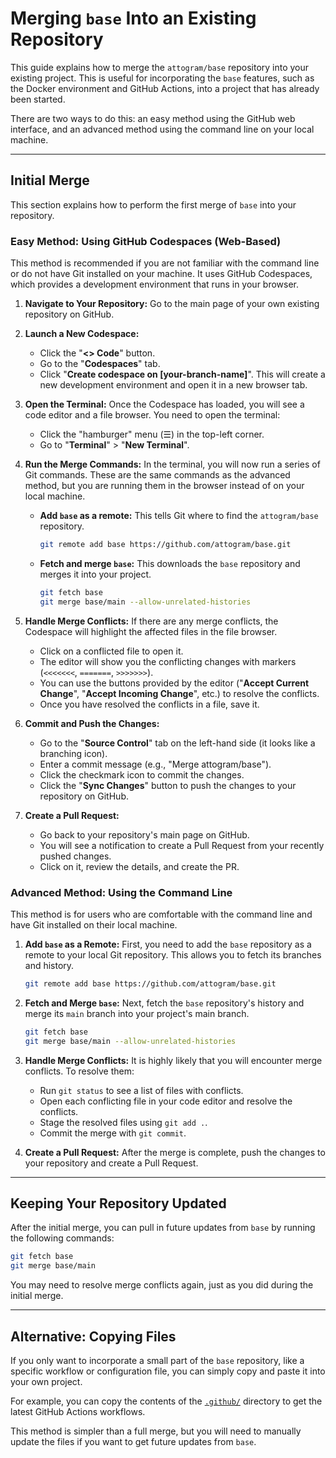# Merging `base` Into an Existing Repository

This guide explains how to merge the `attogram/base` repository into your
existing project.
This is useful for incorporating the `base` features, such as the Docker
environment and GitHub Actions, into a project that has already been started.

There are two ways to do this: an easy method using the GitHub web interface,
and an advanced method using the command line on your local machine.

---

## Initial Merge

This section explains how to perform the first merge of `base` into your
repository.

### Easy Method: Using GitHub Codespaces (Web-Based)

This method is recommended if you are not familiar with the command line or do
not have Git installed on your machine.
It uses GitHub Codespaces, which provides a development environment that runs
in your browser.

1.  **Navigate to Your Repository:**
    Go to the main page of your own existing repository on GitHub.

2.  **Launch a New Codespace:**
    - Click the "**<> Code**" button.
    - Go to the "**Codespaces**" tab.
    - Click "**Create codespace on [your-branch-name]**".
    This will create a new development environment and open it in a new browser
    tab.

3.  **Open the Terminal:**
    Once the Codespace has loaded, you will see a code editor and a file
    browser.
    You need to open the terminal:
    - Click the "hamburger" menu (☰) in the top-left corner.
    - Go to "**Terminal**" > "**New Terminal**".

4.  **Run the Merge Commands:**
    In the terminal, you will now run a series of Git commands.
    These are the same commands as the advanced method, but you are running them
    in the browser instead of on your local machine.
    - **Add `base` as a remote:** This tells Git where to find the
      `attogram/base` repository.
      ```bash
      git remote add base https://github.com/attogram/base.git
      ```
    - **Fetch and merge `base`:** This downloads the `base` repository and
      merges it into your project.
      ```bash
      git fetch base
      git merge base/main --allow-unrelated-histories
      ```

5.  **Handle Merge Conflicts:**
    If there are any merge conflicts, the Codespace will highlight the affected
    files in the file browser.
    - Click on a conflicted file to open it.
    - The editor will show you the conflicting changes with markers (`<<<<<<<`,
      `=======`, `>>>>>>>`).
    - You can use the buttons provided by the editor ("**Accept Current
      Change**", "**Accept Incoming Change**", etc.) to resolve the conflicts.
    - Once you have resolved the conflicts in a file, save it.

6.  **Commit and Push the Changes:**
    - Go to the "**Source Control**" tab on the left-hand side (it looks like a
      branching icon).
    - Enter a commit message (e.g., "Merge attogram/base").
    - Click the checkmark icon to commit the changes.
    - Click the "**Sync Changes**" button to push the changes to your
      repository on GitHub.

7.  **Create a Pull Request:**
    - Go back to your repository's main page on GitHub.
    - You will see a notification to create a Pull Request from your recently
      pushed changes.
    - Click on it, review the details, and create the PR.

### Advanced Method: Using the Command Line

This method is for users who are comfortable with the command line and have Git
installed on their local machine.

1.  **Add `base` as a Remote:**
    First, you need to add the `base` repository as a remote to your local Git
    repository.
    This allows you to fetch its branches and history.
    ```bash
    git remote add base https://github.com/attogram/base.git
    ```

2.  **Fetch and Merge `base`:**
    Next, fetch the `base` repository's history and merge its `main` branch
    into your project's main branch.
    ```bash
    git fetch base
    git merge base/main --allow-unrelated-histories
    ```

3.  **Handle Merge Conflicts:**
    It is highly likely that you will encounter merge conflicts.
    To resolve them:
    - Run `git status` to see a list of files with conflicts.
    - Open each conflicting file in your code editor and resolve the conflicts.
    - Stage the resolved files using `git add .`.
    - Commit the merge with `git commit`.

4.  **Create a Pull Request:**
    After the merge is complete, push the changes to your repository and create
    a Pull Request.

---

## Keeping Your Repository Updated

After the initial merge, you can pull in future updates from `base` by running
the following commands:

```bash
git fetch base
git merge base/main
```

You may need to resolve merge conflicts again, just as you did during the
initial merge.

---

## Alternative: Copying Files

If you only want to incorporate a small part of the `base` repository, like a
specific workflow or configuration file, you can simply copy and paste it into
your own project.

For example, you can copy the contents of the
[`.github/`](https://github.com/attogram/base/tree/main/.github) directory to
get the latest GitHub Actions workflows.

This method is simpler than a full merge, but you will need to manually update
the files if you want to get future updates from `base`.
